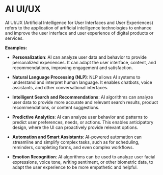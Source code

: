 # AI UI/UX

AI UI/UX (Artificial Intelligence for User Interfaces and User Experiences) refers to the application of artificial intelligence technologies to enhance and improve the user interface and user experience of digital products or services.

**Examples:**

* **Personalization**: AI can analyze user data and behavior to provide personalized experiences. It can adapt the user interface, content, and recommendations, improving engagement and satisfaction.

* **Natural Language Processing (NLP)**: NLP allows AI systems to understand and interpret human language. It enables chatbots, voice assistants, and other conversational interfaces.

* **Intelligent Search and Recommendations**: AI algorithms can analyze user data to provide more accurate and relevant search results, product recommendations, or content suggestions.

* **Predictive Analytics**: AI can analyze user behavior and patterns to predict user preferences, needs, or actions. This enables anticipatory design, where the UI can proactively provide relevant options.

* **Automation and Smart Assistants**: AI-powered automation can streamline and simplify complex tasks, such as for scheduling, reminders, completing forms, and even complex workflows.

* **Emotion Recognition**: AI algorithms can be used to analyze user facial expressions, voice tone, writing sentiment, or other biometric data, to adapt the user experience to be more empathetic and helpful.

